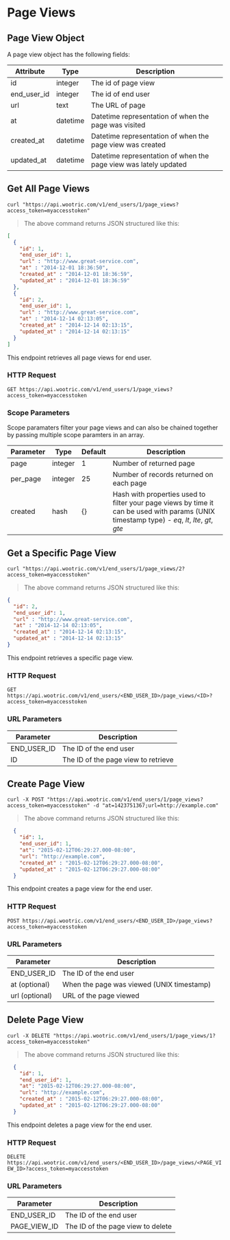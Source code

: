 # Page Views

## Page View Object

A page view object has the following fields:

Attribute | Type | Description
--------- | ------- | -----------
id | integer | The id of page view
end_user_id | integer |  The id of end user
url | text | The URL of page
at | datetime | Datetime representation of when the page was visited
created_at | datetime |  Datetime representation of when the page view was created
updated_at | datetime |  Datetime representation of when the page view was lately updated

## Get All Page Views

```shell
curl "https://api.wootric.com/v1/end_users/1/page_views?access_token=myaccesstoken"
```

> The above command returns JSON structured like this:

```json
[
  {
    "id": 1,
    "end_user_id": 1,
    "url" : "http://www.great-service.com",
    "at" : "2014-12-01 18:36:50",
    "created_at" : "2014-12-01 18:36:59",
    "updated_at" : "2014-12-01 18:36:59"
  },
  {
    "id": 2,
    "end_user_id": 1,
    "url" : "http://www.great-service.com",
    "at" : "2014-12-14 02:13:05",
    "created_at" : "2014-12-14 02:13:15",
    "updated_at" : "2014-12-14 02:13:15"
  }
]
```

This endpoint retrieves all page views for end user.

### HTTP Request

`GET https://api.wootric.com/v1/end_users/1/page_views?access_token=myaccesstoken`

### Scope Parameters

Scope paramaters filter your page views and can also be chained together by passing multiple scope paramters in an array.

Parameter | Type | Default | Description
--------- | ------- | ------- | -----
page | integer | 1 | Number of returned page
per_page | integer | 25 | Number of records returned on each page
created | hash | {} | Hash with properties used to filter your page views by time it can be used with params (UNIX timestamp type) -  *eq*, *lt*, *lte*, *gt*, *gte*

## Get a Specific Page View

```shell
curl "https://api.wootric.com/v1/end_users/1/page_views/2?access_token=myaccesstoken"
```

> The above command returns JSON structured like this:

```json
{
  "id": 2,
  "end_user_id": 1,
  "url" : "http://www.great-service.com",
  "at" : "2014-12-14 02:13:05",
  "created_at" : "2014-12-14 02:13:15",
  "updated_at" : "2014-12-14 02:13:15"
}
```

This endpoint retrieves a specific page view.

### HTTP Request

`GET https://api.wootric.com/v1/end_users/<END_USER_ID>/page_views/<ID>?access_token=myaccesstoken`

### URL Parameters

Parameter | Description
--------- | -----------
END_USER_ID | The ID of the end user
ID | The ID of the page view to retrieve

## Create Page View

```shell
curl -X POST "https://api.wootric.com/v1/end_users/1/page_views?access_token=myaccesstoken" -d "at=1423751367;url=http://example.com"
```

> The above command returns JSON structured like this:

```json
  {
    "id": 1,
    "end_user_id": 1,
    "at": "2015-02-12T06:29:27.000-08:00",
    "url": "http://example.com",
    "created_at" : "2015-02-12T06:29:27.000-08:00",
    "updated_at" : "2015-02-12T06:29:27.000-08:00"
  }
```

This endpoint creates a page view for the end user.

### HTTP Request

`POST https://api.wootric.com/v1/end_users/<END_USER_ID>/page_views?access_token=myaccesstoken`

### URL Parameters

Parameter | Description
--------- | -----------
END_USER_ID | The ID of the end user
at (optional) | When the page was viewed (UNIX timestamp)
url (optional) | URL of the page viewed

## Delete Page View

```shell
curl -X DELETE "https://api.wootric.com/v1/end_users/1/page_views/1?access_token=myaccesstoken"
```

> The above command returns JSON structured like this:

```json
  {
    "id": 1,
    "end_user_id": 1,
    "at": "2015-02-12T06:29:27.000-08:00",
    "url": "http://example.com",
    "created_at" : "2015-02-12T06:29:27.000-08:00",
    "updated_at" : "2015-02-12T06:29:27.000-08:00"
  }
```

This endpoint deletes a page view for the end user.

### HTTP Request

`DELETE https://api.wootric.com/v1/end_users/<END_USER_ID>/page_views/<PAGE_VIEW_ID>?access_token=myaccesstoken`

### URL Parameters

Parameter | Description
--------- | -----------
END_USER_ID | The ID of the end user
PAGE_VIEW_ID | The ID of the page view to delete

